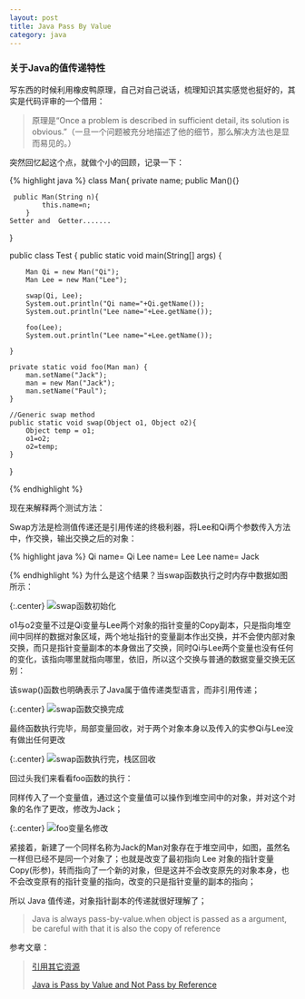 ```yaml
---
layout: post
title: Java Pass By Value
category: java
---
```


### 关于Java的值传递特性

写东西的时候利用橡皮鸭原理，自己对自己说话，梳理知识其实感觉也挺好的，其实是代码评审的一个借用：

>原理是“Once a problem is described in sufficient detail, its solution is obvious.”（一旦一个问题被充分地描述了他的细节，那么解决方法也是显而易见的。）

突然回忆起这个点，就做个小的回顾，记录一下：

{% highlight java %}
class Man{
     private name;
     public Man(){}

     public Man(String n){
            this.name=n;
        }
    Setter and  Getter.......
}

public class Test {
    public static void main(String[] args) {

        Man Qi = new Man("Qi");
        Man Lee = new Man("Lee");

        swap(Qi, Lee);
        System.out.println("Qi name="+Qi.getName());
        System.out.println("Lee name="+Lee.getName());

        foo(Lee);
        System.out.println("Lee name="+Lee.getName());

    }

    private static void foo(Man man) {
        man.setName("Jack");
        man = new Man("Jack");
        man.setName("Paul");
    }

    //Generic swap method
    public static void swap(Object o1, Object o2){
        Object temp = o1;
        o1=o2;
        o2=temp;
    }
}

{% endhighlight %}

现在来解释两个测试方法：

Swap方法是检测值传递还是引用传递的终极利器，将Lee和Qi两个参数传入方法中，作交换，输出交换之后的对象：

{% highlight java %}
Qi name=  Qi
Lee name= Lee
Lee name= Jack

{% endhighlight %}
为什么是这个结果？当swap函数执行之时内存中数据如图所示：

{:.center}
![swap函数初始化](http://7xqncp.com1.z0.glb.clouddn.com/assets%2Fimg%2F20150322%2Fswap_begin.PNG)

o1与o2变量不过是Qi变量与Lee两个对象的指针变量的Copy副本，只是指向堆空间中同样的数据对象区域，两个地址指针的变量副本作出交换，并不会使内部对象交换，而只是指针变量副本的本身做出了交换，同时Qi与Lee两个变量也没有任何的变化，该指向哪里就指向哪里，依旧，所以这个交换与普通的数据变量交换无区别：

该swap()函数也明确表示了Java属于值传递类型语言，而非引用传递；

{:.center}
![swap函数交换完成](http://7xqncp.com1.z0.glb.clouddn.com/assets%2Fimg%2F20150322%2Fswap_over.PNG)

最终函数执行完毕，局部变量回收，对于两个对象本身以及传入的实参Qi与Lee没有做出任何更改

{:.center}
![swap函数执行完，栈区回收](http://7xqncp.com1.z0.glb.clouddn.com/assets%2Fimg%2F20150322%2Fswap_none.PNG)

回过头我们来看看foo函数的执行：

同样传入了一个变量值，通过这个变量值可以操作到堆空间中的对象，并对这个对象的名作了更改，修改为Jack；

{:.center}
![foo变量名修改](http://7xqncp.com1.z0.glb.clouddn.com/assets%2Fimg%2F20150322%2Ffoo_begin.PNG)

紧接着，新建了一个同样名称为Jack的Man对象存在于堆空间中，如图，虽然名一样但已经不是同一个对象了；也就是改变了最初指向 Lee 对象的指针变量Copy(形参)，转而指向了一个新的对象，但是这并不会改变原先的对象本身，也不会改变原有的指针变量的指向，改变的只是指针变量的副本的指向；

所以 Java 值传递，对象指针副本的传递就很好理解了；


> Java is always pass-by-value.when object is passed as a argument, be careful with that it is also the copy of reference






参考文章：

>[引用其它资源](http://jekyllcn.com/docs/posts/  "Jekyllcn")
>
>[Java is Pass by Value and Not Pass by Reference](http://www.journaldev.com/3884/java-is-pass-by-value-and-not-pass-by-reference )
